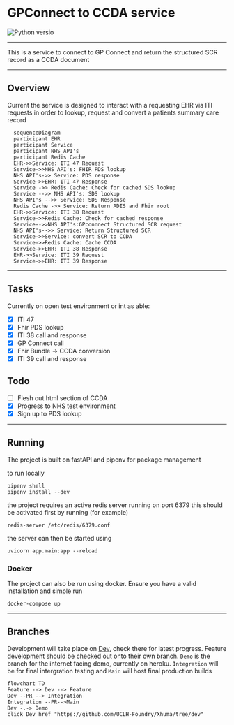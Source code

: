 # GPConnect to CCDA service
![Python versio](https://img.shields.io/github/pipenv/locked/python-version/JMathiszig-Lee/GPconnect)

---


This is a service to connect to GP Connect and return the structured SCR record as a CCDA document

---
## Overview

Current the service is designed to interact with a requesting EHR via ITI requests in order to lookup, request and convert a patients summary care record
```mermaid
  sequenceDiagram
  participant EHR
  participant Service
  participant NHS API's
  participant Redis Cache
  EHR->>Service: ITI 47 Request
  Service->>NHS API's: FHIR PDS lookup
  NHS API's->> Service: PDS response
  Service->>EHR: ITI 47 Response
  Service ->> Redis Cache: Check for cached SDS lookup
  Service -->> NHS API's: SDS lookup
  NHS API's -->> Service: SDS Response
  Redis Cache ->> Service: Return ADIS and Fhir root
  EHR->>Service: ITI 38 Request
  Service->>Redis Cache: Check for cached response
  Service-->>NHS API's:GPconnnect Structured SCR request
  NHS API's-->> Service: Return Structured SCR
  Service->>Service: convert SCR to CCDA
  Service->>Redis Cache: Cache CCDA
  Service->>EHR: ITI 38 Response
  EHR->>Service: ITI 39 Request
  Service->>EHR: ITI 39 Response
```
---
## Tasks
Currently on open test environment or int as able:
- [x] ITI 47
- [x] Fhir PDS lookup
- [x] ITI 38 call and response
- [x] GP Connect call
- [x] Fhir Bundle -> CCDA conversion
- [x] ITI 39 call and response

## Todo
- [ ] Flesh out html section of CCDA
- [x] Progress to NHS test environment
- [x] Sign up to PDS lookup

---
## Running

The project is built on fastAPI and pipenv for package management

to run locally
```
pipenv shell
pipenv install --dev
```
the project requires an active redis server running on port 6379
this should be activated first by running (for example)
```
redis-server /etc/redis/6379.conf
```
the server can then be started using
```
uvicorn app.main:app --reload
```

### Docker

The project can also be run using docker. Ensure you have a valid installation and simple run
```
docker-compose up
```
---
## Branches

Development will take place on <a href=https://github.com/UCLH-Foundry/Xhuma/tree/dev>Dev</a>, check there for latest progress. Feature development should be checked out onto their own branch.
`Demo` is the branch for the internet facing demo, currently on heroku.
`Integration` will be for final intergration testing and `Main` will host final production builds

```mermaid
flowchart TD
Feature --> Dev --> Feature
Dev --PR --> Integration
Integration --PR-->Main
Dev -.-> Demo
click Dev href "https://github.com/UCLH-Foundry/Xhuma/tree/dev"
```
